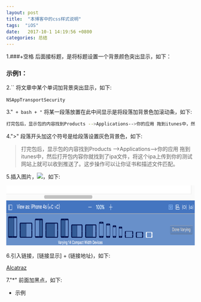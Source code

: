 ```yaml
---
layout: post
title:  "本博客中的css样式说明"
tags:  "iOS"
date:   2017-10-1 14:19:56 +0800
categories: 总结
---
```


1.###+空格 后面接标题，是将标题设置一个背景颜色突出显示，如下：

### 示例1：

2.`` 将文章中某个单词加背景突出显示，如下:

`NSAppTransportSecurity`

3."``` + bash + "``` 将某一段落放置在此中间显示是将段落加背景色加滚动条，如下:

```bash
打完包后，显示包的内容找到Products -->Applications-->你的应用 拖到itunes中，然后打开包内容你就找到了ipa文件，将这个ipa上传到你的测试网站上就可以收到推送了。这步操作可以让你证书和描述文件匹配。  
```
4.">" 段落开头加这个符号是给段落设置灰色背景色，如下:

>打完包后，显示包的内容找到Products -->Applications-->你的应用 拖到itunes中，然后打开包内容你就找到了ipa文件，将这个ipa上传到你的测试网站上就可以收到推送了。这步操作可以让你证书和描述文件匹配。

5.插入图片，<img src=图片路径 height=高 width=宽>，如下:

<img src="/images/posts/Xcode8/image2.png" height="160" width="600">

6.引入链接，[链接显示] + (链接地址)，如下:

[Alcatraz](http://alcatraz.io/)

7."*" 前面加黑点，如下:
* 示例


